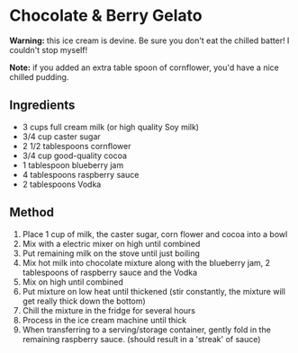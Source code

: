 # Chocolate & Berry Gelato

**Warning:** this ice cream is devine. Be sure you don't eat the chilled batter! I couldn't stop myself!

**Note:** if you added an extra table spoon of cornflower, you'd have a nice chilled pudding.

## Ingredients

* 3 cups full cream milk (or high quality Soy milk)
* 3/4 cup caster sugar
* 2 1/2 tablespoons cornflower
* 3/4 cup good-quality cocoa
* 1 tablespoon blueberry jam
* 4 tablespoons raspberry sauce
* 2 tablespoons Vodka

## Method

1. Place 1 cup of milk, the caster sugar, corn flower and cocoa into a bowl
2. Mix with a electric mixer on high until combined
3. Put remaining milk on the stove until just boiling
4. Mix hot milk into chocolate mixture along with the blueberry jam, 2 tablespoons of raspberry sauce and the Vodka
5. Mix on high until combined
6. Put mixture on low heat until thickened (stir constantly, the mixture will get really thick down the bottom)
7. Chill the mixture in the fridge for several hours
8. Process in the ice cream machine until thick
9. When transferring to a serving/storage container, gently fold in the remaining raspberry sauce. (should result in a 'streak' of sauce)